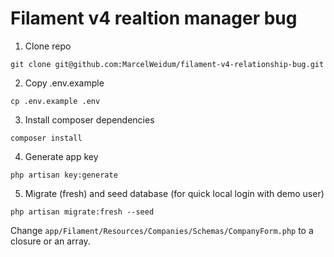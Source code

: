 # Filament v4 realtion manager bug

1. Clone repo
```
git clone git@github.com:MarcelWeidum/filament-v4-relationship-bug.git 
```

2. Copy .env.example
```
cp .env.example .env
```

3. Install composer dependencies
```
composer install
```

4. Generate app key
```
php artisan key:generate
```

5. Migrate (fresh) and seed database (for quick local login with demo user)
```
php artisan migrate:fresh --seed
```

Change `app/Filament/Resources/Companies/Schemas/CompanyForm.php` to a closure or an array.
